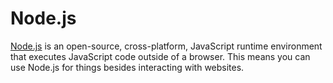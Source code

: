 # Node.js
[Node.js](https://nodejs.org/en/) is an open-source, cross-platform, JavaScript runtime environment that executes JavaScript code outside of a browser. This means you can use Node.js for things besides interacting with websites.